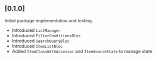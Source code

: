 ## [0.1.0]

Initial package implementation and testing.

+ Introduced `ListManager`
+ Introduced `FilterConditionsBloc`
+ Introduced `SearchQueryBloc`
+ Introduced `ItemListBloc`
+ Added `ItemClassWithAccessor` and `ItemSourceState` to manage state
